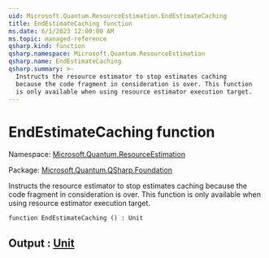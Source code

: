 ```yaml
---
uid: Microsoft.Quantum.ResourceEstimation.EndEstimateCaching
title: EndEstimateCaching function
ms.date: 6/1/2023 12:00:00 AM
ms.topic: managed-reference
qsharp.kind: function
qsharp.namespace: Microsoft.Quantum.ResourceEstimation
qsharp.name: EndEstimateCaching
qsharp.summary: >-
  Instructs the resource estimator to stop estimates caching
  because the code fragment in consideration is over. This function
  is only available when using resource estimator execution target.
---
```


# EndEstimateCaching function

Namespace: [Microsoft.Quantum.ResourceEstimation](xref:Microsoft.Quantum.ResourceEstimation)

Package: [Microsoft.Quantum.QSharp.Foundation](https://nuget.org/packages/Microsoft.Quantum.QSharp.Foundation)


Instructs the resource estimator to stop estimates cachingbecause the code fragment in consideration is over. This functionis only available when using resource estimator execution target.

```qsharp
function EndEstimateCaching () : Unit
```


## Output : [Unit](xref:microsoft.quantum.qsharp.valueliterals#unit-literal)

